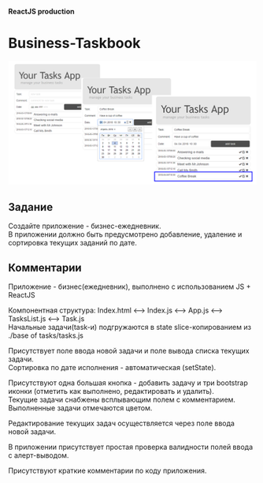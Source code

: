 <strong>ReactJS production </strong>
# Business-Taskbook

<p align="center"><img src="screenshot.png" /></p>

## Задание
Создайте приложение - бизнес-ежедневник. <br/>
В приложении должно быть предусмотрено добавление, удаление и сортировка текущих заданий по дате.

## Комментарии
Приложение - бизнес(ежедневник), выполнено с использованием JS + ReactJS

Компонентная структура: Index.html <--> Index.js <--> App.js <--> TasksList.js <--> Task.js <br/>
Начальные задачи(task-и) подгружаются в state slice-копированием из ./base of tasks/tasks.js

Присутствует поле ввода новой задачи и поле вывода списка текущих задачи. <br/>
Сортировка по дате исполнения - автоматическая (setState). <br/>

Присутствуют одна большая кнопка - добавить задачу и три bootstrap иконки (отметить как выполнено, редактировать и удалить).<br/>
Текущие задачи снабжены всплывающим полем с комментарием. <br/>
Выполненные задачи отмечаются цветом. <br/>

Редактирование текущих задач осуществляется через поле ввода новой задачи. <br/>

В приложении присутствует простая проверка валидности полей ввода с алерт-выводом. <br/>

Присутствуют краткие комментарии по коду приложения. <br/>
